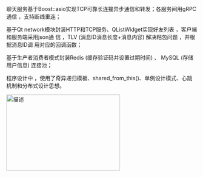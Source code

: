 
聊天服务基于Boost::asio实现TCP可靠长连接异步通信和转发；各服务间用gRPC通信 ，支持断线重连；

基于Qt network模块封装HTTP和TCP服务、QListWidget实现好友列表 ，客户端和服务端采用json通 信 ，TLV  (消息ID消息长度+消息内容)  解决粘包问题 ，并根据消息ID调
用对应的回调函数；

基于生产者消费者模式封装Redis  (缓存验证码并设置过期时间)  、  MySQL  (存储用户信息)  连接池；   

程序设计中 ，使用了奇异递归模板、shared_from_this()、单例设计模式、心跳机制和分布式设计思想。

<img src="https://github.com/user-attachments/assets/ac6b9bd2-06d7-4aee-a3cc-03080f86a791" alt="描述" width="300" height="200">




